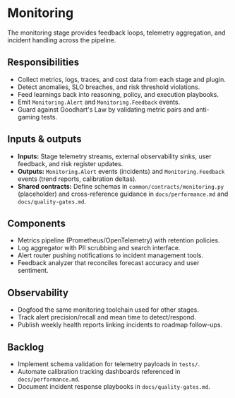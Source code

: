 # Monitoring

The monitoring stage provides feedback loops, telemetry aggregation, and
incident handling across the pipeline.

## Responsibilities

- Collect metrics, logs, traces, and cost data from each stage and plugin.
- Detect anomalies, SLO breaches, and risk threshold violations.
- Feed learnings back into reasoning, policy, and execution playbooks.
- Emit `Monitoring.Alert` and `Monitoring.Feedback` events.
- Guard against Goodhart's Law by validating metric pairs and anti-gaming tests.

## Inputs & outputs

- **Inputs:** Stage telemetry streams, external observability sinks, user
  feedback, and risk register updates.
- **Outputs:** `Monitoring.Alert` events (incidents) and
  `Monitoring.Feedback` events (trend reports, calibration deltas).
- **Shared contracts:** Define schemas in `common/contracts/monitoring.py`
  (placeholder) and cross-reference guidance in `docs/performance.md` and
  `docs/quality-gates.md`.

## Components

- Metrics pipeline (Prometheus/OpenTelemetry) with retention policies.
- Log aggregator with PII scrubbing and search interface.
- Alert router pushing notifications to incident management tools.
- Feedback analyzer that reconciles forecast accuracy and user sentiment.

## Observability

- Dogfood the same monitoring toolchain used for other stages.
- Track alert precision/recall and mean time to detect/respond.
- Publish weekly health reports linking incidents to roadmap follow-ups.

## Backlog

- Implement schema validation for telemetry payloads in `tests/`.
- Automate calibration tracking dashboards referenced in `docs/performance.md`.
- Document incident response playbooks in `docs/quality-gates.md`.
